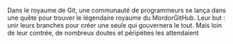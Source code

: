Dans le royaume de Git, une communauté de programmeurs se lança dans une quête pour trouver le légendaire royaume du MordorGitHub. Leur but : unir leurs branches pour créer une seule qui gouvernera le tout. Mais loin de leur contrée, de nombreux doutes et péripéties les attendaient
